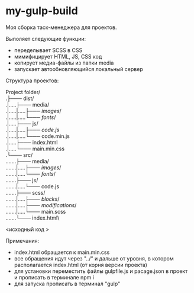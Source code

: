 # my-gulp-build
 Моя сборка таск-менеджера для проектов.

 Выполяет следующие функции:
 - переделывает SCSS в CSS
 - мимифицирует HTML, JS, CSS код
 - копирует медиа-файлы из папки media
 - запускает автообновляющийся локальный сервер

Структура проектов:

Project folder/\
.├─── dist/\
.|.....├─── media/\
.|.....|.....├─── _images_/\
.|.....|.....└─── _fonts_/\
.|.....├─── js/\
.|.....|.....├─── _code.js_\
.|.....|.....└─── code.min.js\
.|.....├─── index.html\
.|.....└─── main.min.css\
.└─── src/\
.......├─── media/\
.......|.....├─── _images_/\
.......|.....└─── _fonts_/\
.......├─── js/\
.......|.....└─── code.js\
.......├─── scss/\
.......|.....├─── _blocks_/\
.......|.....├─── _modifications_/\
.......|.....└─── main.scss\
.......└─── index.html\

<исходный код >  

Примечания:
- index.html обращается к main.min.css
- все обращения идут через "../" и дальше от уровня, в котором располагается index.html (от корня версии проекта)
- для установки переместить файлы gulpfile.js и pacage.json в проект и прописать в терминале npm i
- для запуска прописать в терминал "gulp"
